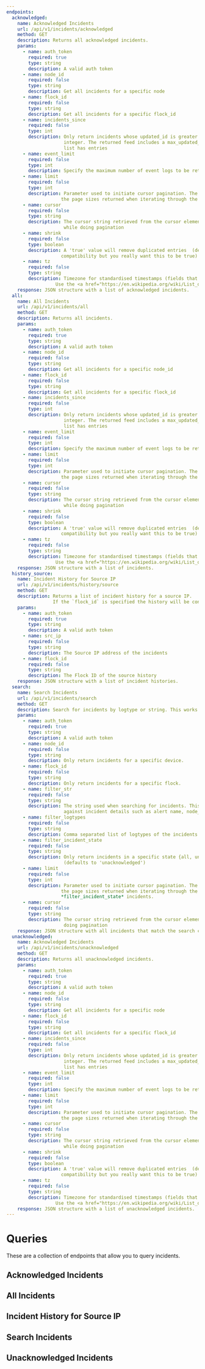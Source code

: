 ```yaml
---
endpoints:
  acknowledged:
    name: Acknowledged Incidents
    url: /api/v1/incidents/acknowledged
    method: GET
    description: Returns all acknowledged incidents.
    params:
      - name: auth_token
        required: true
        type: string
        description: A valid auth token
      - name: node_id
        required: false
        type: string
        description: Get all incidents for a specific node
      - name: flock_id
        required: false
        type: string
        description: Get all incidents for a specific flock_id
      - name: incidents_since
        required: false
        type: int
        description: Only return incidents whose updated_id is greater than this
                     integer. The returned feed includes a max_updated_id field if the incident
                     list has entries
      - name: event_limit
        required: false
        type: int
        description: Specify the maximum number of event logs to be returned with the incident     
      - name: limit
        required: false
        type: int
        description: Parameter used to initiate cursor pagination. The limit is used to specify
                    the page sizes returned when iterating through the pages representing all incidents
      - name: cursor
        required: false
        type: string
        description: The cursor string retrieved from the cursor element returned along with a page
                     while doing pagination
      - name: shrink
        required: false
        type: boolean
        description: A 'true' value will remove duplicated entries  (defaults to 'false' for backwards
                    compatibility but you really want this to be true)
      - name: tz
        required: false
        type: string
        description: Timezone for standardised timestamps (fields that end in "_std").
                  Use the <a href="https://en.wikipedia.org/wiki/List_of_tz_database_time_zones" target="_blank">pytz names</a> to specify the timezone
    response: JSON structure with a list of acknowledged incidents.
  all:
    name: All Incidents
    url: /api/v1/incidents/all
    method: GET
    description: Returns all incidents.
    params:
      - name: auth_token
        required: true
        type: string
        description: A valid auth token
      - name: node_id
        required: false
        type: string
        description: Get all incidents for a specific node_id
      - name: flock_id
        required: false
        type: string
        description: Get all incidents for a specific flock_id
      - name: incidents_since
        required: false
        type: int
        description: Only return incidents whose updated_id is greater than this
                     integer. The returned feed includes a max_updated_id field if the incident
                     list has entries
      - name: event_limit
        required: false
        type: int
        description: Specify the maximum number of event logs to be returned with the incident     
      - name: limit
        required: false
        type: int
        description: Parameter used to initiate cursor pagination. The limit is used to specify
                    the page sizes returned when iterating through the pages representing all incidents
      - name: cursor
        required: false
        type: string
        description: The cursor string retrieved from the cursor element returned along with a page
                     while doing pagination
      - name: shrink
        required: false
        type: boolean
        description: A 'true' value will remove duplicated entries  (defaults to 'false' for backwards
                    compatibility but you really want this to be true)
      - name: tz
        required: false
        type: string
        description: Timezone for standardised timestamps (fields that end in "_std").
                  Use the <a href="https://en.wikipedia.org/wiki/List_of_tz_database_time_zones" target="_blank">pytz names</a> to specify the timezone
    response: JSON structure with a list of incidents.
  history_source:
    name: Incident History for Source IP
    url: /api/v1/incidents/history/source
    method: GET
    description: Returns a list of incident history for a source IP.
                 If the `flock_id` is specified the history will be confined to the flock.
    params:
      - name: auth_token
        required: true
        type: string
        description: A valid auth token
      - name: src_ip
        required: false
        type: string
        description: The Source IP address of the incidents
      - name: flock_id
        required: false
        type: string
        description: The Flock ID of the source history
    response: JSON structure with a list of incident histories.
  search:
    name: Search Incidents
    url: /api/v1/incidents/search
    method: GET
    description: Search for incidents by logtype or string. This works with pagination.
    params:
      - name: auth_token
        required: true
        type: string
        description: A valid auth token
      - name: node_id
        required: false
        type: string
        description: Only return incidents for a specific device.
      - name: flock_id
        required: false
        type: string
        description: Only return incidents for a specific flock.
      - name: filter_str
        required: false
        type: string
        description: The string used when searching for incidents. This string will attempt to match
                     against incident details such as alert name, node_id, source IP, and destination IP
      - name: filter_logtypes
        required: false
        type: string
        description: Comma separated list of logtypes of the incidents to be returned
      - name: filter_incident_state
        required: false
        type: string
        description: Only return incidents in a specific state {all, unacknowledged, acknowledged}.
                     (defaults to 'unacknowledged')   
      - name: limit
        required: false
        type: int
        description: Parameter used to initiate cursor pagination. The limit is used to specify
                    the page sizes returned when iterating through the pages representing all
                    *filter_incident_state* incidents.
      - name: cursor
        required: false
        type: string
        description: The cursor string retrieved from the cursor element returned along with a page while
                     doing pagination
    response: JSON structure with all incidents that match the search criteria.
  unacknowledged:
    name: Acknowledged Incidents
    url: /api/v1/incidents/unacknowledged
    method: GET
    description: Returns all unacknowledged incidents.
    params:
      - name: auth_token
        required: true
        type: string
        description: A valid auth token
      - name: node_id
        required: false
        type: string
        description: Get all incidents for a specific node
      - name: flock_id
        required: false
        type: string
        description: Get all incidents for a specific flock_id
      - name: incidents_since
        required: false
        type: int
        description: Only return incidents whose updated_id is greater than this
                     integer. The returned feed includes a max_updated_id field if the incident
                     list has entries
      - name: event_limit
        required: false
        type: int
        description: Specify the maximum number of event logs to be returned with the incident     
      - name: limit
        required: false
        type: int
        description: Parameter used to initiate cursor pagination. The limit is used to specify
                    the page sizes returned when iterating through the pages representing all incidents
      - name: cursor
        required: false
        type: string
        description: The cursor string retrieved from the cursor element returned along with a page
                     while doing pagination
      - name: shrink
        required: false
        type: boolean
        description: A 'true' value will remove duplicated entries  (defaults to 'false' for backwards
                    compatibility but you really want this to be true)
      - name: tz
        required: false
        type: string
        description: Timezone for standardised timestamps (fields that end in "_std").
                  Use the <a href="https://en.wikipedia.org/wiki/List_of_tz_database_time_zones" target="_blank">pytz names</a> to specify the timezone
    response: JSON structure with a list of unacknowledged incidents.
---
```


# Queries

These are a collection of endpoints that allow you to query incidents.

<APIEndpoints :endpoints="$page.frontmatter.endpoints" :path="$page.regularPath"/>

## Acknowledged Incidents

<APIDetails :endpoint="$page.frontmatter.endpoints.acknowledged"/>

## All Incidents

<APIDetails :endpoint="$page.frontmatter.endpoints.all"/>

## Incident History for Source IP

<APIDetails :endpoint="$page.frontmatter.endpoints.history_source"/>

## Search Incidents

<APIDetails :endpoint="$page.frontmatter.endpoints.search"/>

## Unacknowledged Incidents

<APIDetails :endpoint="$page.frontmatter.endpoints.unacknowledged"/>
